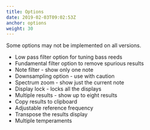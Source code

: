 ```yaml
---
title: Options
date: 2019-02-03T09:02:53Z
anchor: options
weight: 30
---
```


Some options may not be implemented on all versions.

 * Low pass filter option for tuning bass reeds
 * Fundamental filter option to remove spurious results
 * Note filter - show only one note
 * Downsampling option - use with caution
 * Spectrum zoom - show just the current note
 * Display lock - locks all the displays
 * Multiple results - show up to eight results
 * Copy results to clipboard
 * Adjustable reference frequency
 * Transpose the results display
 * Multiple temperaments
